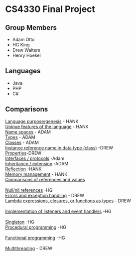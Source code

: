 # CS4330 Final Project

## Group Members 

* Adam Otto
* HG King
* Drew Walters
* Henry Hoekel

 ## Languages 

* Java
* PHP
* C#  

 ## Comparisons 

[Language purpose/genesis](https://github.com/agom94/CS4330FinalProject/blob/master/LanguagePurpose.md)  - HANK<br>
[Unique features of the language](https://github.com/agom94/CS4330FinalProject/blob/master/Uniquefeatures.md)  - HANK<br>
[Name spaces](https://github.com/agom94/CS4330FinalProject/blob/master/namespaces.md)  - ADAM<br>
[Types](https://github.com/agom94/CS4330FinalProject/blob/master/types.md)  - ADAM<br>
[Classes](https://github.com/agom94/CS4330FinalProject/blob/master/classes.md) - ADAM<br>
[Instance reference name in data type (class)](https://github.com/agom94/CS4330FinalProject/blob/master/selfrefrences.md) -DREW <br>
[Properties](https://github.com/agom94/CS4330FinalProject/blob/master/Properties.md)-DREW <br> 
[Interfaces / protocols](https://github.com/agom94/CS4330FinalProject/blob/master/interfaces.md) -Adam <br>
[Inheritance / extension](https://github.com/agom94/CS4330FinalProject/blob/master/Inheritance.md)  -ADAM<br>
[Reflection](https://github.com/agom94/CS4330FinalProject/blob/master/Reflection.md) -HANK <br>
[Memory management](https://github.com/agom94/CS4330FinalProject/blob/master/memory.md) - HANK <br>
[Comparisons of references and values](https://github.com/agom94/CS4330FinalProject/blob/master/referencesandvalues.md)   <br>  
[Null/nil references](https://github.com/agom94/CS4330FinalProject/blob/master/Nullrefrences.md) -HG   <br>
[Errors and exception handling](https://github.com/agom94/CS4330FinalProject/blob/master/exception.md) - DREW   <br> 
[Lambda expressions, closures, or functions as types](https://github.com/agom94/CS4330FinalProject/blob/master/lambda.md) - DREW <br>   
[Implementation of listeners and event handlers](https://github.com/agom94/CS4330FinalProject/blob/master/listeners.md) -HG <br>
<br> [Singleton](https://github.com/agom94/CS4330FinalProject/blob/master/Singleton.md) -HG  <br>                                            [Procedural programming](https://github.com/agom94/CS4330FinalProject/blob/master/Procedural.md) -HG  <br>                     
[Functional programming](https://github.com/agom94/CS4330FinalProject/blob/master/Functional.md) -HG   <br>                            
[Multithreading](https://github.com/agom94/CS4330FinalProject/blob/master/Multithreading.md) - DREW  <br>                                                                                                                     
